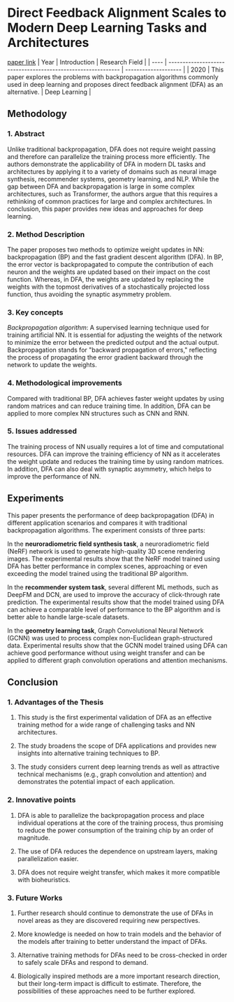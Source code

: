 # Direct Feedback Alignment Scales to Modern Deep Learning Tasks and Architectures
[paper link](https://arxiv.org/pdf/2006.12878.pdf) 
| Year | Introduction                                                         | Research Field                 |
| ---- | ------------------------------------------------------------ | -------------------- |
| 2020 | This paper explores the problems with backpropagation algorithms commonly used in deep learning and proposes direct feedback alignment (DFA) as an alternative.         |  Deep Learning         |

## Methodology

### 1. Abstract
  Unlike traditional backpropagation, DFA does not require weight passing and therefore can parallelize the training process more efficiently. The authors demonstrate the applicability of DFA in modern DL tasks and architectures by applying it to a variety of domains such as neural image synthesis, recommender systems, geometry learning, and NLP. While the gap between DFA and backpropagation is large in some complex architectures, such as Transformer, the authors argue that this requires a rethinking of common practices for large and complex architectures. In conclusion, this paper provides new ideas and approaches for deep learning.
  
### 2. Method Description 
  The paper proposes two methods to optimize weight updates in NN: backpropagation (BP) and the fast gradient descent algorithm (DFA). In BP, the error vector is backpropagated to compute the contribution of each neuron and the weights are updated based on their impact on the cost function. Whereas, in DFA, the weights are updated by replacing the weights with the topmost derivatives of a stochastically projected loss function, thus avoiding the synaptic asymmetry problem.
  
### 3. Key concepts
  _Backpropagation algorithm_: A supervised learning technique used for training artificial NN. It is essential for adjusting the weights of the network to minimize the error between the predicted output and the actual output. Backpropagation stands for "backward propagation of errors," reflecting the process of propagating the error gradient backward through the network to update the weights.
  
### 4. Methodological improvements
  Compared with traditional BP, DFA achieves faster weight updates by using random matrices and can reduce training time. In addition, DFA can be applied to more complex NN structures such as CNN and RNN.
  
### 5. Issues addressed 
  The training process of NN usually requires a lot of time and computational resources. DFA can improve the training efficiency of NN as it accelerates the weight update and reduces the training time by using random matrices. In addition, DFA can also deal with synaptic asymmetry, which helps to improve the performance of NN.
  
## Experiments
  This paper presents the performance of deep backpropagation (DFA) in different application scenarios and compares it with traditional backpropagation algorithms. The experiment consists of three parts:

In the **neuroradiometric field synthesis task**, a neuroradiometric field (NeRF) network is used to generate high-quality 3D scene rendering images. The experimental results show that the NeRF model trained using DFA has better performance in complex scenes, approaching or even exceeding the model trained using the traditional BP algorithm.

In the **recommender system task**, several different ML methods, such as DeepFM and DCN, are used to improve the accuracy of click-through rate prediction. The experimental results show that the model trained using DFA can achieve a comparable level of performance to the BP algorithm and is better able to handle large-scale datasets.

In the **geometry learning task**, Graph Convolutional Neural Network (GCNN) was used to process complex non-Euclidean graph-structured data. Experimental results show that the GCNN model trained using DFA can achieve good performance without using weight transfer and can be applied to different graph convolution operations and attention mechanisms.

## Conclusion

### 1. Advantages of the Thesis
  1. This study is the first experimental validation of DFA as an effective training method for a wide range of challenging tasks and NN architectures.
  
  2. The study broadens the scope of DFA applications and provides new insights into alternative training techniques to BP.
  
  3. The study considers current deep learning trends as well as attractive technical mechanisms (e.g., graph convolution and attention) and demonstrates the potential impact of each application.
     
### 2. Innovative points
  1. DFA is able to parallelize the backpropagation process and place individual operations at the core of the training process, thus promising to reduce the power consumption of the training chip by an order of magnitude.
  
  2. The use of DFA reduces the dependence on upstream layers, making parallelization easier.
  
  3. DFA does not require weight transfer, which makes it more compatible with bioheuristics.

### 3. Future Works
  1. Further research should continue to demonstrate the use of DFAs in novel areas as they are discovered requiring new perspectives.

  2. More knowledge is needed on how to train models and the behavior of the models after training to better understand the impact of DFAs.
  
  3. Alternative training methods for DFAs need to be cross-checked in order to safely scale DFAs and respond to demand.
  
  4. Biologically inspired methods are a more important research direction, but their long-term impact is difficult to estimate. Therefore, the possibilities of these approaches need to be further explored.

